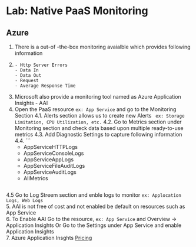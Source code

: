 # Lab: Native PaaS Monitoring

## Azure

1. There is a out-of -the-box monitoring avaialble which provides following information
2.  ```
    - Http Server Errors
    - Data In
    - Data Out
    - Request
    - Average Response Time
    ```
3. Microsoft also provide a monitoring tool named as Azure Application Insights - AAI
4. Open the PaaS resource ``` ex: App Service ``` and go to the Monitoring Section
4.1. Alerts section allows us to create new Alerts ``` ex: Storage Limitation, CPU Utilization, etc.``` 
4.2. Go to Metrics section under Monitoring section and check data based upon multiple ready-to-use metrics
4.3. Add Diagnostic Settings to capture following information  
4.4. ```
     - AppServiceHTTPLogs
     - AppServiceConsoleLogs
     - AppServiceAppLogs
     - AppServiceFileAuditLogs
     - AppServiceAuditLogs
     - AllMetrics
     ```
4.5 Go to Log Streem section and enble logs to monitor ``` ex: Applocation Logs, Web Logs ```  
5. AAI is not free of cost and not enabled be default on resources such as App Service  
6. To Enable AAI Go to the resource, ``` ex: App Service ``` and Overview -> Application Insights Or Go to the Settings under App Service and enable Application Insights  
7. Azure Application Insghts [Pricing](https://azure.microsoft.com/en-us/pricing/details/monitor/)
